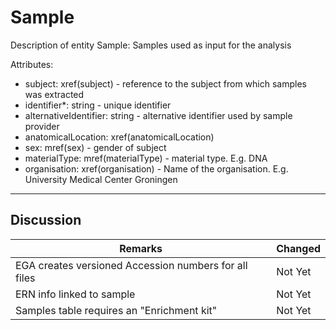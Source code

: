 # Sample #

Description of entity Sample: Samples used as input for the analysis

Attributes:
*	subject: xref(subject) - reference to the subject from which samples was extracted
*	identifier*: string - unique identifier
*	alternativeIdentifier: string - alternative identifier used by sample provider
*	anatomicalLocation: xref(anatomicalLocation)
*	sex: mref(sex) - gender of subject
*	materialType: mref(materialType) - material type. E.g. DNA
*	organisation: xref(organisation) - Name of the organisation. E.g. University Medical Center Groningen


---

## Discussion ##


| Remarks    | Changed  |
| ------------ | ---------- |
| EGA creates versioned Accession numbers for all files | Not Yet |
| ERN info linked to sample | Not Yet |
| Samples table requires an "Enrichment kit" | Not Yet |
